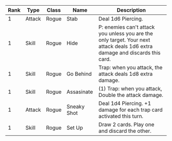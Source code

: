 | Rank | Type | Class | Name | Description |
| ---- | ---- | ---- | ---- | ---- |
| 1 | Attack | Rogue | Stab | Deal 1d6 Piercing. |
| 1 | Skill | Rogue | Hide | P: enemies can't attack you unless you are the only target. Your next attack deals 1d6 extra damage and discards this card. |
| 1 | Skill | Rogue | Go Behind | Trap: when you attack, the attack deals 1d8 extra damage. |
| 1 | Skill | Rogue | Assasinate | (1) Trap: when you attack, Double the attack damage. |
| 1 | Attack | Rogue | Sneaky Shot | Deal 1d4 Piercing. +1 damage for each trap card activated this turn. |
| 1 | Skill | Rogue | Set Up | Draw 2 cards. Play one and discard the other. |
